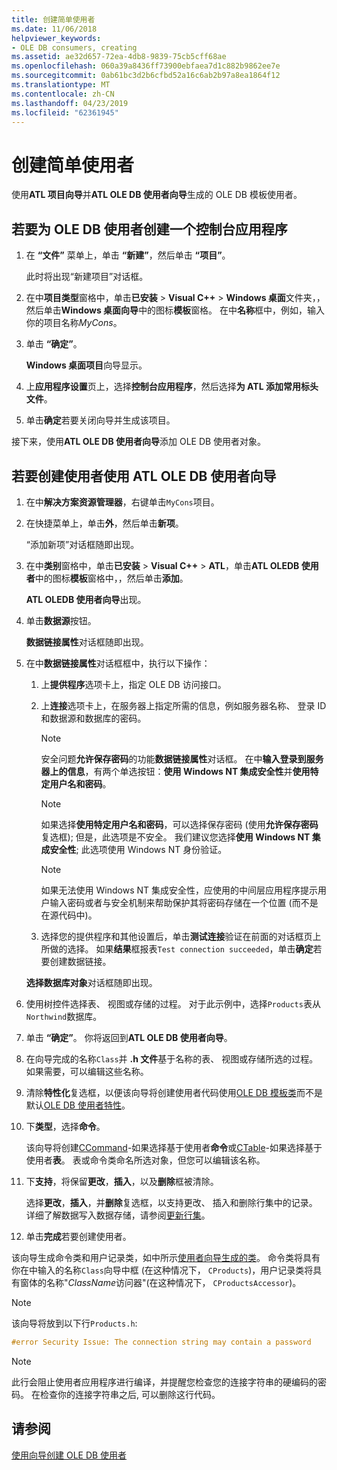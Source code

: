 ```yaml
---
title: 创建简单使用者
ms.date: 11/06/2018
helpviewer_keywords:
- OLE DB consumers, creating
ms.assetid: ae32d657-72ea-4db8-9839-75cb5cff68ae
ms.openlocfilehash: 060a39a8436ff73900ebfaea7d1c882b9862ee7e
ms.sourcegitcommit: 0ab61bc3d2b6cfbd52a16c6ab2b97a8ea1864f12
ms.translationtype: MT
ms.contentlocale: zh-CN
ms.lasthandoff: 04/23/2019
ms.locfileid: "62361945"
---
```

# <a name="creating-a-simple-consumer"></a>创建简单使用者

使用**ATL 项目向导**并**ATL OLE DB 使用者向导**生成的 OLE DB 模板使用者。

## <a name="to-create-a-console-application-for-an-ole-db-consumer"></a>若要为 OLE DB 使用者创建一个控制台应用程序

1. 在 **“文件”** 菜单上，单击 **“新建”**，然后单击 **“项目”**。

   此时将出现“新建项目”对话框。

1. 在中**项目类型**窗格中，单击**已安装** > **Visual C++**   >  **Windows 桌面**文件夹，，然后单击**Windows 桌面向导**中的图标**模板**窗格。 在中**名称**框中，例如，输入你的项目名称*MyCons*。

1. 单击 **“确定”**。

   **Windows 桌面项目**向导显示。

1. 上**应用程序设置**页上，选择**控制台应用程序**，然后选择**为 ATL 添加常用标头文件**。

1. 单击**确定**若要关闭向导并生成该项目。

接下来，使用**ATL OLE DB 使用者向导**添加 OLE DB 使用者对象。

## <a name="to-create-a-consumer-with-the-atl-ole-db-consumer-wizard"></a>若要创建使用者使用 ATL OLE DB 使用者向导

1. 在中**解决方案资源管理器**，右键单击`MyCons`项目。

1. 在快捷菜单上，单击**外**，然后单击**新项**。

   “添加新项”对话框随即出现。

1. 在中**类别**窗格中，单击**已安装** > **Visual C++**   >  **ATL**，单击**ATL OLEDB 使用者**中的图标**模板**窗格中，，然后单击**添加**。

   **ATL OLEDB 使用者向导**出现。

1. 单击**数据源**按钮。

   **数据链接属性**对话框随即出现。

1. 在中**数据链接属性**对话框框中，执行以下操作：

   1. 上**提供程序**选项卡上，指定 OLE DB 访问接口。

   1. 上**连接**选项卡上，在服务器上指定所需的信息，例如服务器名称、 登录 ID 和数据源和数据库的密码。

      > [!NOTE]
      > 安全问题**允许保存密码**的功能**数据链接属性**对话框。 在中**输入登录到服务器上的信息**，有两个单选按钮：**使用 Windows NT 集成安全性**并**使用特定用户名和密码**。

      > [!NOTE]
      > 如果选择**使用特定用户名和密码**，可以选择保存密码 (使用**允许保存密码**复选框); 但是，此选项是不安全。 我们建议您选择**使用 Windows NT 集成安全性**; 此选项使用 Windows NT 身份验证。

      > [!NOTE]
      > 如果无法使用 Windows NT 集成安全性，应使用的中间层应用程序提示用户输入密码或者与安全机制来帮助保护其将密码存储在一个位置 (而不是在源代码中)。

   1. 选择您的提供程序和其他设置后，单击**测试连接**验证在前面的对话框页上所做的选择。 如果**结果**框报表`Test connection succeeded`，单击**确定**若要创建数据链接。

   **选择数据库对象**对话框随即出现。

1. 使用树控件选择表、 视图或存储的过程。 对于此示例中，选择`Products`表从`Northwind`数据库。

1. 单击 **“确定”**。 你将返回到**ATL OLE DB 使用者向导**。

1. 在向导完成的名称`Class`并 **.h 文件**基于名称的表、 视图或存储所选的过程。 如果需要，可以编辑这些名称。

1. 清除**特性化**复选框，以便该向导将创建使用者代码使用[OLE DB 模板类](../../data/oledb/ole-db-consumer-templates-reference.md)而不是默认[OLE DB 使用者特性](../../windows/ole-db-consumer-attributes.md)。

1. 下**类型**，选择**命令**。

   该向导将创建[CCommand](../../data/oledb/ccommand-class.md)-如果选择基于使用者**命令**或[CTable](../../data/oledb/ctable-class.md)-如果选择基于使用者**表**。 表或命令类命名所选对象，但您可以编辑该名称。

1. 下**支持**，将保留**更改**，**插入**，以及**删除**框被清除。

   选择**更改**，**插入**，并**删除**复选框，以支持更改、 插入和删除行集中的记录。 详细了解数据写入数据存储，请参阅[更新行集](../../data/oledb/updating-rowsets.md)。

1. 单击**完成**若要创建使用者。

该向导生成命令类和用户记录类，如中所示[使用者向导生成的类](../../data/oledb/consumer-wizard-generated-classes.md)。 命令类将具有你在中输入的名称`Class`向导中框 (在这种情况下， `CProducts`)，用户记录类将具有窗体的名称"*ClassName*访问器"(在这种情况下， `CProductsAccessor`)。

> [!NOTE]
> 该向导将放到以下行`Products.h`:

```cpp
#error Security Issue: The connection string may contain a password
```

> [!NOTE]
> 此行会阻止使用者应用程序进行编译，并提醒您检查您的连接字符串的硬编码的密码。 在检查你的连接字符串之后, 可以删除这行代码。

## <a name="see-also"></a>请参阅

[使用向导创建 OLE DB 使用者](../../data/oledb/creating-an-ole-db-consumer-using-a-wizard.md)
